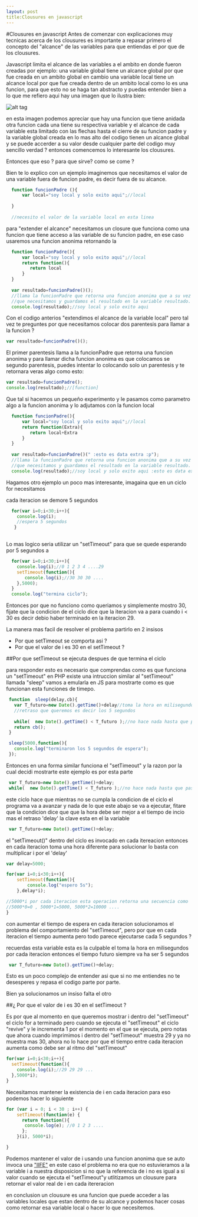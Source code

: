 ```yaml
---
layout: post
title:Clousures en javascript
---
```


#Clousures en javascript
Antes de comenzar con explicaciones muy tecnicas acerca de los clousures es importante a repasar primero el concepto del "alcance"
de las variables para que entiendas el por que de los clousures.

Javascript limita el alcance de las variables a el ambito en donde fueron creadas
por ejemplo: una variable global tiene un alcance global por que fue creada en un ambito global en cambio una variable local tiene un alcance local por que fue creada dentro de un ambito local como lo es una funcion, para que esto no se haga tan abstracto y puedas entender bien a lo que me refiero aqui hay una imagen que lo ilustra bien:   

![alt tag](https://pbs.twimg.com/media/BuzfdMiIIAA0yN_.jpg:large)

en esta imagen podemos apreciar que hay una funcion que tiene anidada otra funcion cada una tiene su respectiva variable y el alcance de cada variable esta limitado con las flechas hasta el cierre de su funcion padre y la variable global creada en lo mas alto del codigo tienen un alcance global y se puede accerder a su valor desde cualquier parte del codigo muy sencillo verdad ? entonces comencemos lo interesante los clousures.

Entonces que eso ? para que sirve? como se come ?

Bien te lo explico con un ejemplo imaginemos que necesitamos el valor de una variable fuera de funcion padre, es decir fuera de su alcance.

```javascript
  function funcionPadre (){
  	  var local="soy local y solo exito aqui";//local
  
  }
  
  //necesito el valor de la variable local en esta linea 

```
para "extender el alcance" necesitamos un closure que funciona como una funcion que tiene acceso a las variable de su funcion padre, en ese caso usaremos una funcion anonima retornando la 


```javascript
  function funcionPadre(){
  	  var local="soy local y solo exito aqui";//local
      return function(){
         return local      
      }
  }
  
  var resultado=funcionPadre()();
  //llama la funcionPadre que retorna una funcion anonima que a su vez retorna el valor  
  //que necesitamos y guardamos el resultado en la variable resultado.
  console.log(resultado);//soy local y solo exito aqui
```
Con el codigo anterios "extendimos el alcance de la variable local" pero tal vez te preguntes por que necesitamos colocar dos parentesis para llamar a la funcion ?

```javascript
var resultado=funcionPadre()();

```
El primer parentesis llama a la funcionPadre que retorna una funcion anonima y para llamar dicha funcion anonima es que colocamos se segundo parentesis, puedes intentar lo colocando solo un parentesis y te retornara veras algo como esto:

```javascript
var resultado=funcionPadre();
console.log(resultado);//[function]
```
Que tal si hacemos un pequeño experimento y le pasamos como parametro algo a la funcion anonima y lo adjutamos con la funcion local 


```javascript
  function funcionPadre(){
  	  var local="soy local y solo exito aqui";//local
      return function(Extra){
         return local+Extra       
      }
  }
  
  var resultado=funcionPadre()(" :esto es data extra :p");
  //llama la funcionPadre que retorna una funcion anonima que a su vez retorna el valor  
  //que necesitamos y guardamos el resultado en la variable resultado.
  console.log(resultado);//soy local y solo exito aqui :esto es data extra :p
```

Hagamos otro ejemplo un poco mas interesante, imagaina que en un ciclo for necesitamos

cada iteracion se demore 5 segundos

```javascript
  for(var i=0;i<30;i++){
 	console.log(i);
    //espera 5 segundos 
   }
   
```
Lo mas logico seria utilizar un "setTimeout" para que se quede esperando por 5 segundos a 

```javascript
  for(var i=0;i<30;i++){
 	console.log(i);//0 1 2 3 4 ....29
    setTimeout(function(){
       console.log(i);//30 30 30 .... 
    },5000);
  } 
  console.log("termina ciclo");
```
Entonces por que no funciono como queriamos y simplemente mostro 30, fijate que la condicion de el ciclo dice que la iteracion va a para cuando i < 30 es decir debio haber terminado en la  iteracion 29.

La manera mas facil de resolver el problema partirlo en 2 insisos

* Por que setTimeout se comporta asi ?
* Por que el valor de i es 30 en el setTimeout ?


##Por que setTimeout se ejecuta despues de que termina el ciclo

para responder esto es necesario que comprendas como es que funciona un "setTimeout" en PHP existe una intruccion similar al "setTimeout" llamada "sleep" vamos a emularla en JS para mostrarte como es que funcionan esta funciones de timepo.


```javascript
 function  sleep(delay,cb){
   var T_futuro=new Date().getTime()+delay//toma la hora en milisegundos y le suma el 
   //retraso que queremos es decir los 5 segundos 
   
   while(  new Date().getTime() < T_futuro );//no hace nada hasta que pase los 5 segundos
   return cb();
 }

 sleep(5000,function(){
   console.log("terminaron los 5 segundos de espera");
 });

```
Entonces en una forma similar funciona el "setTimeout" y la razon por la cual 
decidi mostrarte este ejemplo es por esta parte 

```javascript
 var T_futuro=new Date().getTime()+delay;
 while(  new Date().getTime() < T_futuro );//no hace nada hasta que pase los 5 segundos

```
este ciclo hace que mientras no se cumpla la condicion de el ciclo el programa va a avanzar y nada de lo que este abajo se va a ejecutar, fitare que la condicion dice que que la hora debe ser mejor a el tiempo de incio mas el retraso 'delay' la clave esta en el la variable 

```javascript
 var T_futuro=new Date().getTime()+delay;
```

el "setTimeout()" dentro del ciclo es invocado en cada itereacion entonces en cada iteracion toma una hora diferente para solucionar lo basta con multiplicar i por el 'delay'



```javascript
var delay=5000;

for(var i=0;i<30;i++){
	setTimeout(function(){
		console.log("espero 5s");
	},delay*i);

//5000*i por cada iteracion esta operacion retorna una secuencia como
//5000*0=0 , 5000*1=5000, 5000*2=10000 .... 
}
```
con aumentar el tiempo de espera en cada iteracion solucionamos el problema del comportamiento del "setTimeout", pero por que en cada iteracion el tiempo aumenta pero 
todo parece ejecutarse cada 5 segundos ?

recuerdas esta variable esta es la culpable el toma la hora en milisegundos por cada iteracion entonces el tiempo futuro siempre va ha ser 5 segundos 

```javascript
 var T_futuro=new Date().getTime()+delay;
```
Esto es un poco complejo de entender asi que si no me entiendes no te desesperes y repasa el codigo parte por parte.

Bien ya solucionamos un insiso falta el otro

##¿ Por que el valor de i es 30 en el setTimeout ?

Es por que al momento en que queremos mostrar i dentro del "setTimeout" el ciclo for a terminado pero cuando se ejecuta el "setTimeout" el ciclo "revive" y le incrementa 1 por el momento en el que se ejecuta, pero notas que ahora cuando imprimimos i dentro del "setTimeout" muestra 29 y ya no muestra mas 30, ahora no lo hace por que el tiempo entre cada iteracion aumenta como debe ser al ritmo del "setTimeout" 

```javascript
for(var i=0;i<30;i++){
  setTimeout(function(){
    console.log(i);//29 29 29 ...
  },5000*i);
}
```
Necesitamos mantener la existencia de i en cada iteracion para eso podemos hacer lo siguiente 

```javascript
for (var i = 0; i < 30 ; i++) {
    setTimeout(function(e) { 
      return function(){
       console.log(e); //0 1 2 3 ....
      }; 
    }(i), 5000*i);

}

```
Podemos mantener el valor de i usando una funcion anonima que se auto invoca una ["IIFE"](http://bentoncoding.com/2012/09/18/using-the-immediately-invoked-function-expression/)
en este caso el problema no era que no estuvieramos a la variable i a nuestra disposicion si no que la referencia de i no es igual a si valor cuando se ejecuta el "setTimeout"y utlitizamos un clousure para retornar el valor real de i en cada itereracion 

en conclusion un clousure es una funcion que puede acceder a las  variables locales que estan dentro de su alcance y podemos hacer cosas como retornar esa variable local o hacer lo que necesitemos.



